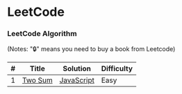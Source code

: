 # LeetCode

### LeetCode Algorithm

(Notes: "🔒" means you need to buy a book from Leetcode)

| #   | Title                                             | Solution                                    | Difficulty |
| --- | ------------------------------------------------- | ------------------------------------------- | ---------- |
| 1   | [Two Sum](https://leetcode.com/problems/two-sum/) | [JavaScript](./algorithms/easy/1.twoSum.js) | Easy       |
